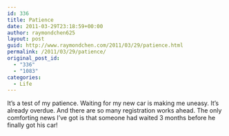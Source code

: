 ```yaml
---
id: 336
title: Patience
date: 2011-03-29T23:18:59+00:00
author: raymondchen625
layout: post
guid: http://www.raymondchen.com/2011/03/29/patience.html
permalink: /2011/03/29/patience/
original_post_id:
  - "336"
  - "1083"
categories:
  - Life
---
```

It&#8217;s a test of my patience. Waiting for my new car is making me uneasy. It&#8217;s already overdue. And there are so many registration works ahead. The only comforting news I&#8217;ve got is that someone had waited 3 months before he finally got his car!